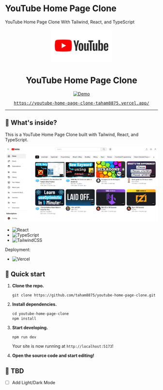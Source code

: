 # YouTube Home Page Clone

YouTube Home Page Clone With Tailwind, React, and TypeScript

<p align="center">
  <picture>
  <img src="./src/assets/youtube-logo.png" width="200" alt="Logo for YouTube" />
</picture>
</p>

<h1 align="center">YouTube Home Page Clone
</h1>

<p align="center">
  <a href="https://youtube-home-page-clone-taham8875.vercel.app/"
    ><img
      alt="Demo"
      src="https://img.shields.io/badge/demo-online-green.svg?style=flat-square"
    />
    </a>
</p>

<p align="center" style="font-family: monospace">
  <a href="https://youtube-home-page-clone-taham8875.vercel.app/"
    >https://youtube-home-page-clone-taham8875.vercel.app/
    </a>
</p>

---

## 🧐 What's inside?

This is a YouTube Home Page Clone built with Tailwind, React, and TypeScript.

![YouTube Home Page Clone](YouTube%20Home%20Page%20Clone.png)

- ![React](https://img.shields.io/badge/React-%2320232a.svg?style=for-the-badge&logo=react&logoColor=%2361DAFB)
- ![TypeScript](https://img.shields.io/badge/typescript-%23007ACC.svg?style=for-the-badge&logo=typescript&logoColor=white)
- ![TailwindCSS](https://img.shields.io/badge/tailwindcss-%2338B2AC.svg?style=for-the-badge&logo=tailwind-css&logoColor=white)

Deployment:

- ![Vercel](https://img.shields.io/badge/vercel-%23000000.svg?style=for-the-badge&logo=vercel&logoColor=white)

## 🚀 Quick start

1. **Clone the repo.**

    ```shell
    git clone https://github.com/taham8875/youtube-home-page-clone.git
    ```

2. **Install dependencies.**

    ```shell
    cd youtube-home-page-clone
    npm install
    ```

3. **Start developing.**

    ```shell
    npm run dev
    ```

    Your site is now running at `http://localhost:5173`!

4. **Open the source code and start editing!**

## 📝 TBD

- [ ] Add Light/Dark Mode
